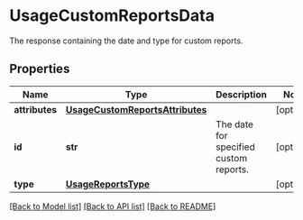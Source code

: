 # UsageCustomReportsData

The response containing the date and type for custom reports.

## Properties
Name | Type | Description | Notes
------------ | ------------- | ------------- | -------------
**attributes** | [**UsageCustomReportsAttributes**](UsageCustomReportsAttributes.md) |  | [optional] 
**id** | **str** | The date for specified custom reports. | [optional] 
**type** | [**UsageReportsType**](UsageReportsType.md) |  | [optional] 

[[Back to Model list]](README.md#documentation-for-models) [[Back to API list]](README.md#documentation-for-api-endpoints) [[Back to README]](README.md)


